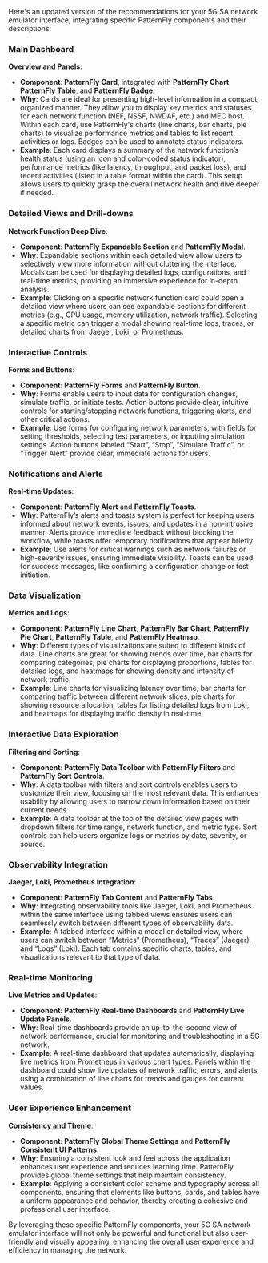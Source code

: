 Here's an updated version of the recommendations for your 5G SA network emulator interface, integrating specific PatternFly components and their descriptions:

### Main Dashboard

**Overview and Panels**:
- **Component**: **PatternFly Card**, integrated with **PatternFly Chart**, **PatternFly Table**, and **PatternFly Badge**.
- **Why**: Cards are ideal for presenting high-level information in a compact, organized manner. They allow you to display key metrics and statuses for each network function (NEF, NSSF, NWDAF, etc.) and MEC host. Within each card, use PatternFly's charts (line charts, bar charts, pie charts) to visualize performance metrics and tables to list recent activities or logs. Badges can be used to annotate status indicators.
- **Example**: Each card displays a summary of the network function’s health status (using an icon and color-coded status indicator), performance metrics (like latency, throughput, and packet loss), and recent activities (listed in a table format within the card). This setup allows users to quickly grasp the overall network health and dive deeper if needed.

### Detailed Views and Drill-downs

**Network Function Deep Dive**:
- **Component**: **PatternFly Expandable Section** and **PatternFly Modal**.
- **Why**: Expandable sections within each detailed view allow users to selectively view more information without cluttering the interface. Modals can be used for displaying detailed logs, configurations, and real-time metrics, providing an immersive experience for in-depth analysis.
- **Example**: Clicking on a specific network function card could open a detailed view where users can see expandable sections for different metrics (e.g., CPU usage, memory utilization, network traffic). Selecting a specific metric can trigger a modal showing real-time logs, traces, or detailed charts from Jaeger, Loki, or Prometheus.

### Interactive Controls

**Forms and Buttons**:
- **Component**: **PatternFly Forms** and **PatternFly Button**.
- **Why**: Forms enable users to input data for configuration changes, simulate traffic, or initiate tests. Action buttons provide clear, intuitive controls for starting/stopping network functions, triggering alerts, and other critical actions.
- **Example**: Use forms for configuring network parameters, with fields for setting thresholds, selecting test parameters, or inputting simulation settings. Action buttons labeled “Start”, “Stop”, “Simulate Traffic”, or “Trigger Alert” provide clear, immediate actions for users.

### Notifications and Alerts

**Real-time Updates**:
- **Component**: **PatternFly Alert** and **PatternFly Toasts**.
- **Why**: PatternFly’s alerts and toasts system is perfect for keeping users informed about network events, issues, and updates in a non-intrusive manner. Alerts provide immediate feedback without blocking the workflow, while toasts offer temporary notifications that appear briefly.
- **Example**: Use alerts for critical warnings such as network failures or high-severity issues, ensuring immediate visibility. Toasts can be used for success messages, like confirming a configuration change or test initiation.

### Data Visualization

**Metrics and Logs**:
- **Component**: **PatternFly Line Chart**, **PatternFly Bar Chart**, **PatternFly Pie Chart**, **PatternFly Table**, and **PatternFly Heatmap**.
- **Why**: Different types of visualizations are suited to different kinds of data. Line charts are great for showing trends over time, bar charts for comparing categories, pie charts for displaying proportions, tables for detailed logs, and heatmaps for showing density and intensity of network traffic.
- **Example**: Line charts for visualizing latency over time, bar charts for comparing traffic between different network slices, pie charts for showing resource allocation, tables for listing detailed logs from Loki, and heatmaps for displaying traffic density in real-time.

### Interactive Data Exploration

**Filtering and Sorting**:
- **Component**: **PatternFly Data Toolbar** with **PatternFly Filters** and **PatternFly Sort Controls**.
- **Why**: A data toolbar with filters and sort controls enables users to customize their view, focusing on the most relevant data. This enhances usability by allowing users to narrow down information based on their current needs.
- **Example**: A data toolbar at the top of the detailed view pages with dropdown filters for time range, network function, and metric type. Sort controls can help users organize logs or metrics by date, severity, or source.

### Observability Integration

**Jaeger, Loki, Prometheus Integration**:
- **Component**: **PatternFly Tab Content** and **PatternFly Tabs**.
- **Why**: Integrating observability tools like Jaeger, Loki, and Prometheus within the same interface using tabbed views ensures users can seamlessly switch between different types of observability data.
- **Example**: A tabbed interface within a modal or detailed view, where users can switch between “Metrics” (Prometheus), “Traces” (Jaeger), and “Logs” (Loki). Each tab contains specific charts, tables, and visualizations relevant to that type of data.

### Real-time Monitoring

**Live Metrics and Updates**:
- **Component**: **PatternFly Real-time Dashboards** and **PatternFly Live Update Panels**.
- **Why**: Real-time dashboards provide an up-to-the-second view of network performance, crucial for monitoring and troubleshooting in a 5G network.
- **Example**: A real-time dashboard that updates automatically, displaying live metrics from Prometheus in various chart types. Panels within the dashboard could show live updates of network traffic, errors, and alerts, using a combination of line charts for trends and gauges for current values.

### User Experience Enhancement

**Consistency and Theme**:
- **Component**: **PatternFly Global Theme Settings** and **PatternFly Consistent UI Patterns**.
- **Why**: Ensuring a consistent look and feel across the application enhances user experience and reduces learning time. PatternFly provides global theme settings that help maintain consistency.
- **Example**: Applying a consistent color scheme and typography across all components, ensuring that elements like buttons, cards, and tables have a uniform appearance and behavior, thereby creating a cohesive and professional user interface.

By leveraging these specific PatternFly components, your 5G SA network emulator interface will not only be powerful and functional but also user-friendly and visually appealing, enhancing the overall user experience and efficiency in managing the network.